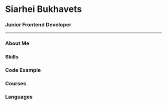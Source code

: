 # Siarhei Bukhavets
### Junior Frontend Developer
___

### About Me

### Skills

### Code Example

### Courses

### Languages